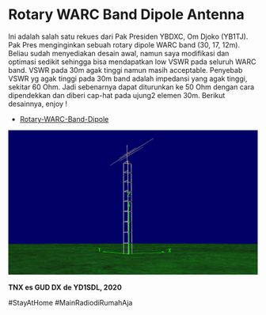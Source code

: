 # Rotary WARC Band Dipole Antenna

Ini adalah salah satu rekues dari Pak Presiden YBDXC, Om Djoko (YB1TJ). Pak Pres menginginkan sebuah rotary dipole WARC band (30, 17, 12m). Beliau sudah menyediakan desain awal, namun saya modifikasi dan optimasi sedikit sehingga bisa mendapatkan low VSWR pada seluruh WARC band. VSWR pada 30m agak tinggi namun masih acceptable. Penyebab VSWR yg agak tinggi pada 30m band adalah impedansi yang agak tinggi, sekitar 60 Ohm. Jadi sebenarnya dapat diturunkan ke 50 Ohm dengan cara dipendekkan dan diberi cap-hat pada ujung2 elemen 30m.
Berikut desainnya, enjoy !
* [Rotary-WARC-Band-Dipole](https://handiko.github.io/Rotary-WARC-Band-Dipole)

![](./2020-05-02/panoramic.png)

**TNX es GUD DX**
**de YD1SDL, 2020**

#StayAtHome #MainRadiodiRumahAja
